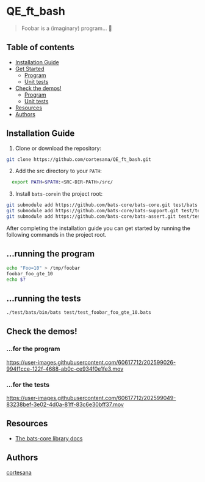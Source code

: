 # QE_ft_bash

>  Foobar is a (imaginary) program... :speech_balloon:

## Table of contents
- [Installation Guide](#installation)
- [Get Started](#get-started)
	- [Program](#program)
	- [Unit tests](#unit-tests)
- [Check the demos!](#demos)
	- [Program](#program-demo)
	- [Unit tests](#unit-tests-demo)
- [Resources](#resources)
- [Authors](#authors)

<a name="installation"/>

## Installation Guide

1. Clone or download the repository:
```bash
git clone https://github.com/cortesana/QE_ft_bash.git
```
2. Add the src directory to your `PATH`:
```bash
  export PATH=$PATH:<SRC-DIR-PATH>/src/
```
3. Install `bats-core`in the project root:
```bash
git submodule add https://github.com/bats-core/bats-core.git test/bats
git submodule add https://github.com/bats-core/bats-support.git test/test_helper/bats-support
git submodule add https://github.com/bats-core/bats-assert.git test/test_helper/bats-assert
```

<a name="get-started"/>

After completing the installation guide you can get started by running the following commands in the project root.

<a name="program"/>

## ...running the program
```bash
echo "Foo=10" > /tmp/foobar
foobar_foo_gte_10
echo $?
```

<a name="unit-tests"/>

## ...running the tests
```bash
./test/bats/bin/bats test/test_foobar_foo_gte_10.bats 
```

<a name="demos"/>

## Check the demos!

<a name="program-demo"/>

### ...for the program

https://user-images.githubusercontent.com/60617712/202599026-994f1cce-122f-4688-ab0c-ce934f0e1fe3.mov

<a name="unit-tests-demo"/>

### ...for the tests

https://user-images.githubusercontent.com/60617712/202599049-83238bef-3e02-4d0a-81ff-83c6e30bff37.mov

<a name="resources"/>


## Resources

- [The bats-core library docs](https://bats-core.readthedocs.io/en/stable/index.html)

<a name="authors"/>

## Authors

[cortesana](https://twitter.com/cortesana_dev)
